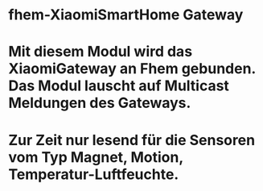 # fhem-XiaomiSmartHome Gateway
# Mit diesem Modul wird das XiaomiGateway an Fhem gebunden. Das Modul lauscht auf Multicast Meldungen des Gateways.
# Zur Zeit nur lesend für die Sensoren vom Typ Magnet, Motion, Temperatur-Luftfeuchte.
